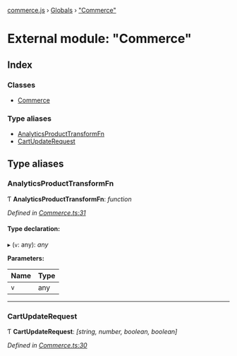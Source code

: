 [commerce.js](../README.md) › [Globals](../globals.md) › ["Commerce"](_commerce_.md)

# External module: "Commerce"

## Index

### Classes

* [Commerce](../classes/_commerce_.commerce.md)

### Type aliases

* [AnalyticsProductTransformFn](_commerce_.md#analyticsproducttransformfn)
* [CartUpdateRequest](_commerce_.md#cartupdaterequest)

## Type aliases

###  AnalyticsProductTransformFn

Ƭ **AnalyticsProductTransformFn**: *function*

*Defined in [Commerce.ts:31](https://github.com/shopjs/commerce.js/blob/87d7367/src/Commerce.ts#L31)*

#### Type declaration:

▸ (`v`: any): *any*

**Parameters:**

Name | Type |
------ | ------ |
`v` | any |

___

###  CartUpdateRequest

Ƭ **CartUpdateRequest**: *[string, number, boolean, boolean]*

*Defined in [Commerce.ts:30](https://github.com/shopjs/commerce.js/blob/87d7367/src/Commerce.ts#L30)*
